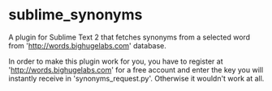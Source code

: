 sublime_synonyms
================

A plugin for Sublime Text 2 that fetches synonyms from a selected word from 'http://words.bighugelabs.com' database.

In order to make this plugin work for you, you have to register at 'http://words.bighugelabs.com' for a free account and enter the key you will instantly receive in 'synonyms_request.py'.
Otherwise it wouldn't work at all.
